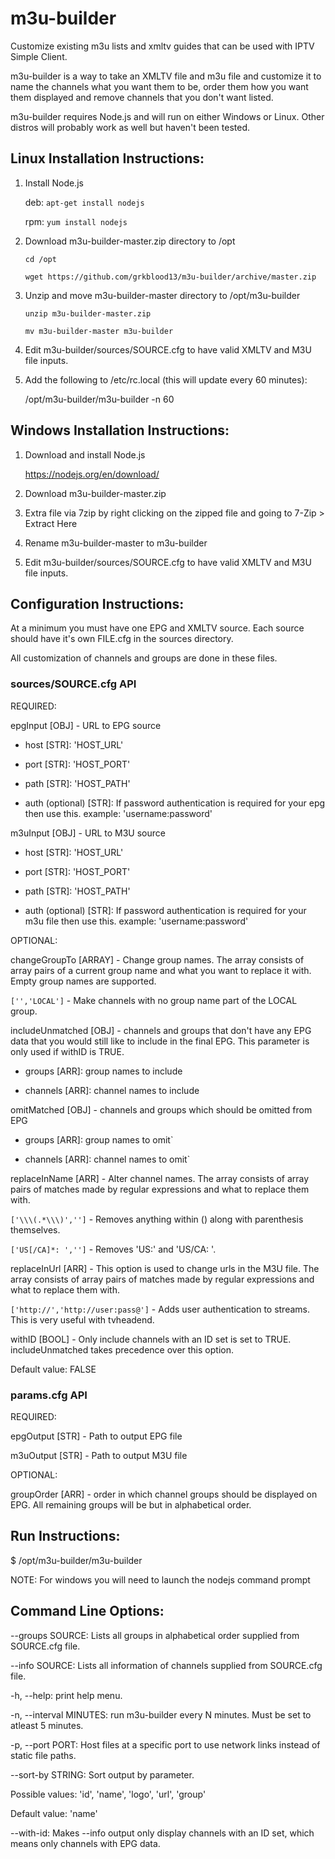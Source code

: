 # m3u-builder
Customize existing m3u lists and xmltv guides that can be used with IPTV Simple Client.

m3u-builder is a way to take an XMLTV file and m3u file and customize it to name the channels what you want them to be, order them how you want them displayed and remove channels that you don't want listed.

m3u-builder requires Node.js and will run on either Windows or Linux. Other distros will probably work as well but haven't been tested.

## Linux Installation Instructions:

1) Install Node.js

   deb: `apt-get install nodejs`
   
   rpm: `yum install nodejs`
   
1) Download m3u-builder-master.zip directory to /opt

   `cd /opt`

   `wget https://github.com/grkblood13/m3u-builder/archive/master.zip`

2) Unzip and move m3u-builder-master directory to /opt/m3u-builder

   `unzip m3u-builder-master.zip`

   `mv m3u-builder-master m3u-builder`

3) Edit m3u-builder/sources/SOURCE.cfg to have valid XMLTV and M3U file inputs.

4) Add the following to /etc/rc.local (this will update every 60 minutes):

   /opt/m3u-builder/m3u-builder -n 60
   
## Windows Installation Instructions:

1) Download and install Node.js

   https://nodejs.org/en/download/
   
2) Download m3u-builder-master.zip

3) Extra file via 7zip by right clicking on the zipped file and going to 7-Zip > Extract Here

4) Rename m3u-builder-master to m3u-builder

5) Edit m3u-builder/sources/SOURCE.cfg to have valid XMLTV and M3U file inputs.

## Configuration Instructions:

At a minimum you must have one EPG and XMLTV source. Each source should have it's own FILE.cfg in the sources directory.

All customization of channels and groups are done in these files.

### sources/SOURCE.cfg API

REQUIRED:

epgInput [OBJ] - URL to EPG source

  * host [STR]: 'HOST_URL'

  * port [STR]: 'HOST_PORT'

  * path [STR]: 'HOST_PATH'

  * auth (optional) [STR]: If password authentication is required for your epg then use this. example: 'username:password'

m3uInput [OBJ] - URL to M3U source

  * host [STR]: 'HOST_URL'

  * port [STR]: 'HOST_PORT'

  * path [STR]: 'HOST_PATH'

  * auth (optional) [STR]: If password authentication is required for your m3u file then use this. example: 'username:password'

OPTIONAL:

changeGroupTo [ARRAY] - Change group names. The array consists of array pairs of a current group name and what you want to replace it with. Empty group names are supported.

  `['','LOCAL']` - Make channels with no group name part of the LOCAL group.

includeUnmatched [OBJ] - channels and groups that don't have any EPG data that you would still like to include in the final EPG. This parameter is only used if withID is TRUE.

  * groups [ARR]: group names to include

  * channels [ARR]: channel names to include

omitMatched [OBJ] - channels and groups which should be omitted from EPG

  * groups [ARR]: group names to omit`

  * channels [ARR]: channel names to omit`

replaceInName [ARR] - Alter channel names. The array consists of array pairs of matches made by regular expressions and what to replace them with.

 `['\\\(.*\\\)','']` - Removes anything within () along with parenthesis themselves.

 `['US[/CA]*: ','']` - Removes 'US:' and 'US/CA: '.

replaceInUrl [ARR] - This option is used to change urls in the M3U file. The array consists of array pairs of matches made by regular expressions and what to replace them with.

 `['http://','http://user:pass@']` - Adds user authentication to streams. This is very useful with tvheadend.

withID [BOOL] - Only include channels with an ID set is set to TRUE. includeUnmatched takes precedence over this option.

  Default value: FALSE

### params.cfg API

REQUIRED:

epgOutput [STR] - Path to output EPG file

m3uOutput [STR] - Path to output M3U file

OPTIONAL:

groupOrder [ARR] - order in which channel groups should be displayed on EPG. All remaining groups will be but in alphabetical order.

## Run Instructions:

   $ /opt/m3u-builder/m3u-builder

   NOTE: For windows you will need to launch the nodejs command prompt

## Command Line Options:

--groups SOURCE: Lists all groups in alphabetical order supplied from SOURCE.cfg file.

--info SOURCE: Lists all information of channels supplied from SOURCE.cfg file.

-h, --help: print help menu.

-n, --interval MINUTES: run m3u-builder every N minutes. Must be set to atleast 5 minutes.

-p, --port PORT: Host files at a specific port to use network links instead of static file paths.

--sort-by STRING: Sort output by parameter.

  Possible values: 'id', 'name', 'logo', 'url', 'group'

  Default value: 'name'

--with-id: Makes --info output only display channels with an ID set, which means only channels with EPG data.
